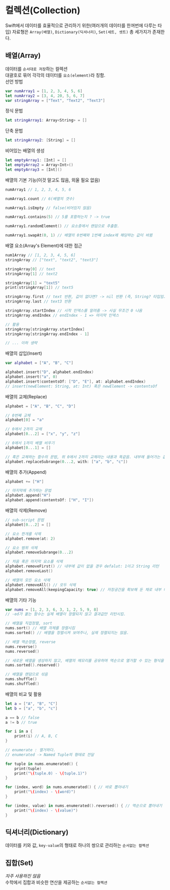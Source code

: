 # 컬렉션(Collection)
Swift에서 데이터를 효율적으로 관리하기 위한(여러개의 데이터를 한꺼번에 다루는 타입) 자료형은 `Array(배열)`, `Dictionary(딕셔너리)`, `Set(세트, 셋트)` 총 세가지가 존재한다.

## 배열(Array)
데이터를 `순서대로 저장`하는 컬렉션<br>
대괄호로 묶어 각각의 데이터를 `요소(element)`라 칭함.<br>
선언 방법
```swift
var numArray1 = [1, 2, 3, 4, 5, 6]
let numArray2 = [3, 4, 20, 5, 6, 7]
var stringArray = ["Text", "Text2", "Text3"]
```
정식 문법
```swift
let stringArray1: Array<String> = []
```
단축 문법
```swift
let stringArray2: [String] = []
```
비어있는 배열의 생성
```swift
let emptyArray1: [Int] = []
let emptyArray2 = Array<Int>()
let emptyArray3 = [Int]()
```
배열의 기본 기능(이것 말고도 많음, 외울 필요 없음)
```swift
numArray1 // 1, 2, 3, 4, 5, 6

numArray1.count // 6(배열의 갯수)

numArray1.isEmpty // false(비어있지 않음)

numArray1.contains(5) // 5를 포함하는지 ? -> true

numArray1.randomElement() // 요소중에서 랜덤으로 추출함.

numArray1.swapAt(0, 1) // 배열의 0번째와 1번째 index에 해당하는 값이 바뀜
```
배열 요소(Array's Element)에 대한 접근
```swift
num1Array // [1, 2, 3, 4, 5, 6]
stringArray // ["text", "text2", "text3"]

stringArray[0] // text
stringArray[1] // text2

stringArray[1] = "text5"
print(stringArray[1]) // text5

stringArray.first // text 반환, 값이 없다면? -> nil 반환 (즉, String? 타입임.)
stringArray.last // text3 반환

stringArray.startIndex // 시작 인덱스를 알려줌 -> 사실 무조건 0 나옴
stringArray.endIndex // endIndex - 1 => 마지막 인덱스

// 활용
stringArray[stringArray.startIndex]
stringArray[stringArray.endIndex - 1]

// ... 이하 생략
```
배열의 삽입(Insert)
```swift
var alphabet = ["A", "B", "C"]

alphabet.insert("D", alphabet.endIndex)
alphabet.insert("a", 0)
alphabet.insert(contentsOf: ["D", "E"], at: alphabet.endIndex)
// insert(newElement: String, at: Int) 혹은 newElement -> contentsOf
```
배열의 교체(Replace)
```swift
alphabet = ["A", "B", "C", "D"]

// 0번째 교체
alphabet[0] = "a"

// 0에서 2까지 교체
alphabet[0...2] = ["x", "y", "z"]

// 0에서 1까지 배열 비우기
alphabet[0...1] = []

// 혹은 교체하는 함수의 문법, 위 0에서 2까지 교체라는 내용과 똑같음. 내부에 들어가는 값만 다름.
alphabet.replaceSubrange(0...2, with: ["a", "b", "c"])
```
배열의 추가(Append)
```swift
alphabet += ["H"]

// 마지막에 추가하는 문법
alphabet.append("H")
alphabet.append(contentsOf: ["H", "I"])
```
배열의 삭제(Remove)
```swift
// sub-script 문법
alphabet[0...2] = []

// 요소 한개를 삭제
alphabet.remove(at: 2)

// 요소 범위 삭제
alphabet.removeSubrange(0...2)

// 처음 혹은 마지막 요소를 삭제
alphabet.removeFirst() // 내부에 값이 없을 경우 defalut: 1이고 String 리턴
alphabet.removeLast()

// 배열의 모든 요소 삭제
alphabet.removeAll() // 모두 삭제
alphabet.removeAll(keepingCapacity: true) // 저장공간을 확보해 둔 채로 내부 데이터만 삭제
```
배열의 기타 기능
```swift
var nums = [1, 2, 3, 6, 3, 1, 2, 5, 9, 8]
// -ed가 붙는 함수는 실제 배열이 정렬되지 않고 결과값만 리턴시킴.

// 배열을 직접정렬, sort
nums.sort() // 배열 자체를 정렬시킴
nums.sorted() // 배열을 정렬시켜 보여주나, 실제 정렬되지는 않음.

// 배열 역순정렬, reverse
nums.reverse()
nums.reversed()

// 새로운 배열을 생성하지 않고, 배열의 메모리를 공유하며 역순으로 열거할 수 있는 형식을 리턴시킴
nums.sorted().reserved()

// 배열을 랜덤으로 섞음
nums.shuffle()
nums.shuffled()
```
배열의 비교 및 활용
```swift
let a = ["A", "B", "C"]
let b = ["a", "b", "c"]

a == b // false
a != b // true

for i in a {
    print(i) // A, B, C
}

// enumerate : 열거하다.
// enumerated -> Named Tuple의 형태로 전달

for tuple in nums.enumerated() {
    print(tuple)
    print("\(tuple.0) - \(tuple.1)")
}

for (index, word) in nums.enumerated() { // 바로 뽑아내기
    print("\(index) - \(word)")
}

for (index, value) in nums.enumerated().reversed() { // 역순으로 뽑아내기
    print("\(index) - \(value)")
}
```

## 딕셔너리(Dictionary)
데이터를 키와 값, `key-value`의 형태로 하나의 쌍으로 관리하는 `순서없는 컬렉션`

## 집합(Set)
_자주 사용하진 않음_<br>
수학에서 집합과 비슷한 연산을 제공하는 `순서없는 컬렉션`